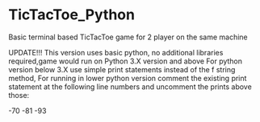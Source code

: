 # TicTacToe_Python
Basic terminal based TicTacToe game for 2 player on the same machine

UPDATE!!!
This version uses basic python, no additional libraries required,game would run on Python 3.X version and above
For python version below 3.X use simple print statements instead of the f string method,
For running in lower python version comment the existing print statement at the following line numbers and uncomment the prints above those:

-70
-81
-93
